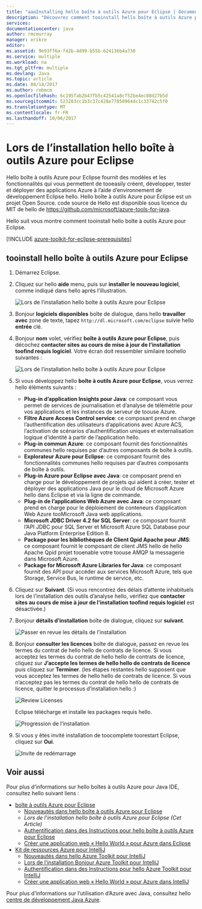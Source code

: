 ```yaml
---
title: "aaaInstalling hello boîte à outils Azure pour Eclipse | Documents Microsoft"
description: "Découvrez comment tooinstall hello boîte à outils Azure pour Eclipse."
services: 
documentationcenter: java
author: rmcmurray
manager: erikre
editor: 
ms.assetid: 9e93ff6a-f42b-4d99-b55b-624136b4a730
ms.service: multiple
ms.workload: na
ms.tgt_pltfrm: multiple
ms.devlang: Java
ms.topic: article
ms.date: 04/14/2017
ms.author: robmcm
ms.openlocfilehash: 6c195fab2b47fb5c42541a8cf52be4ec88d27b5d
ms.sourcegitcommit: 523283cc1b3c37c428e77850964dc1c33742c5f0
ms.translationtype: MT
ms.contentlocale: fr-FR
ms.lasthandoff: 10/06/2017
---
```

# <a name="installing-hello-azure-toolkit-for-eclipse"></a>Lors de l’installation hello boîte à outils Azure pour Eclipse
Hello boîte à outils Azure pour Eclipse fournit des modèles et les fonctionnalités qui vous permettent de tooeasily créent, développer, tester et déployer des applications Azure à l’aide d’environnement de développement Eclipse hello. Hello boîte à outils Azure pour Eclipse est un projet Open Source. code source de Hello est disponible sous licence du MIT de hello de <https://github.com/microsoft/azure-tools-for-java>.

Hello suit vous montre comment tooinstall hello boîte à outils Azure pour Eclipse.

[!INCLUDE [azure-toolkit-for-eclipse-prerequisites](../includes/azure-toolkit-for-eclipse-prerequisites.md)]

## <a name="tooinstall-hello-azure-toolkit-for-eclipse"></a>tooinstall hello boîte à outils Azure pour Eclipse
1. Démarrez Eclipse.
2. Cliquez sur hello **aide** menu, puis sur **installer le nouveau logiciel**, comme indiqué dans hello après l’illustration.
   
    ![Lors de l’installation hello boîte à outils Azure pour Eclipse][01]
3. Bonjour **logiciels disponibles** boîte de dialogue, dans hello **travailler avec** zone de texte, tapez `http://dl.microsoft.com/eclipse` suivie hello **entrée** clé.
4. Bonjour **nom** volet, vérifiez **boîte à outils Azure pour Eclipse**, puis décochez **contacter sites au cours de mise à jour de l’installation toofind requis logiciel**. Votre écran doit ressembler similaire toohello suivantes :
   
    ![Lors de l’installation hello boîte à outils Azure pour Eclipse][02]
5. Si vous développez hello **boîte à outils Azure pour Eclipse**, vous verrez hello éléments suivants :
   
   * **Plug-in d’application Insights pour Java**: ce composant vous permet de services de journalisation et d’analyse de télémétrie pour vos applications et les instances de serveur de toouse Azure.
   * **Filtre Azure Access Control service**: ce composant prend en charge l’authentification des utilisateurs d’applications avec Azure ACS, l’activation de scénarios d’authentification uniques et externalisation logique d’identité à partir de l’application hello.
   * **Plug-in commun Azure**: ce composant fournit des fonctionnalités communes hello requises par d’autres composants de boîte à outils.
   * **Explorateur Azure pour Eclipse**: ce composant fournit des fonctionnalités communes hello requises par d’autres composants de boîte à outils.
   * **Plug-in Azure pour Eclipse avec Java**: ce composant prend en charge pour le développement de projets qui aident à créer, tester et déployer des applications Java pour le cloud de Microsoft Azure hello dans Eclipse et via la ligne de commande.
   * **Plug-in de l’applications Web Azure avec Java**: ce composant prend en charge pour le déploiement de conteneurs d’application Web Azure tooMicrosoft Java web applications.
   * **Microsoft JDBC Driver 4.2 for SQL Server**: ce composant fournit l’API JDBC pour SQL Server et Microsoft Azure SQL Database pour Java Platform Enterprise Edition 8.
   * **Package pour les bibliothèques de Client Qpid Apache pour JMS**: ce composant fournit le composant de client JMS hello de hello Apache Qpid projet tooenable votre toouse AMQP la messagerie dans Microsoft Azure.
   * **Package for Microsoft Azure Libraries for Java**: ce composant fournit des API pour accéder aux services Microsoft Azure, tels que Storage, Service Bus, le runtime de service, etc.
6. Cliquez sur **Suivant**. (Si vous rencontrez des délais d’attente inhabituels lors de l’installation des outils d’analyse hello, vérifiez que **contacter sites au cours de mise à jour de l’installation toofind requis logiciel** est désactivée.)
7. Bonjour **détails d’installation** boîte de dialogue, cliquez sur **suivant**.
   
    ![Passer en revue les détails de l’installation][03]
8. Bonjour **consulter les licences** boîte de dialogue, passez en revue les termes du contrat de hello hello de contrats de licence. Si vous acceptez les termes du contrat de hello hello de contrats de licence, cliquez sur **J’accepte les termes de hello hello de contrats de licence** puis cliquez sur **Terminer**. (les étapes restantes hello supposent que vous acceptez les termes de hello hello de contrats de licence. Si vous n’acceptez pas les termes du contrat de hello hello de contrats de licence, quitter le processus d’installation hello :)
   
    ![Review Licenses][04]
   
    Eclipse télécharge et installe les packages requis hello.
   
    ![Progression de l’installation][05]
9. Si vous y êtes invité installation de toocomplete toorestart Eclipse, cliquez sur **Oui**.
   
    ![Invite de redémarrage][06]

## <a name="see-also"></a>Voir aussi
Pour plus d’informations sur hello boîtes à outils Azure pour Java IDE, consultez hello suivant liens :

* [boîte à outils Azure pour Eclipse]
  * [Nouveautés dans hello boîte à outils Azure pour Eclipse]
  * *Lors de l’installation hello boîte à outils Azure pour Eclipse (Cet Article)*
  * [Authentification dans des Instructions pour hello boîte à outils Azure pour Eclipse]
  * [Créer une application web « Hello World » pour Azure dans Eclipse]
* [Kit de ressources Azure pour IntelliJ]
  * [Nouveautés dans hello Azure Toolkit pour IntelliJ]
  * [Lors de l’installation Bonjour Azure Toolkit pour IntelliJ]
  * [Authentification dans des Instructions pour hello Azure Toolkit pour IntelliJ]
  * [Créer une application web « Hello World » pour Azure dans IntelliJ]

Pour plus d’informations sur l’utilisation d’Azure avec Java, consultez hello [centre de développement Java Azure].

<!-- URL List -->

[boîte à outils Azure pour Eclipse]: ./azure-toolkit-for-eclipse.md
[Kit de ressources Azure pour IntelliJ]: ./azure-toolkit-for-intellij.md
[Créer une application web « Hello World » pour Azure dans Eclipse]: ./app-service-web/app-service-web-eclipse-create-hello-world-web-app.md
[Créer une application web « Hello World » pour Azure dans IntelliJ]: ./app-service-web/app-service-web-intellij-create-hello-world-web-app.md
[Installing hello Azure Toolkit for Eclipse]: ./azure-toolkit-for-eclipse-installation.md
[Lors de l’installation Bonjour Azure Toolkit pour IntelliJ]: ./azure-toolkit-for-intellij-installation.md
[Authentification dans des Instructions pour hello boîte à outils Azure pour Eclipse]: ./azure-toolkit-for-eclipse-sign-in-instructions.md
[Authentification dans des Instructions pour hello Azure Toolkit pour IntelliJ]: ./azure-toolkit-for-intellij-sign-in-instructions.md
[Nouveautés dans hello boîte à outils Azure pour Eclipse]: ./azure-toolkit-for-eclipse-whats-new.md
[Nouveautés dans hello Azure Toolkit pour IntelliJ]: ./azure-toolkit-for-intellij-whats-new.md

[centre de développement Java Azure]: https://azure.microsoft.com/develop/java/

<!-- IMG List -->

[01]: ./media/azure-toolkit-for-eclipse-installation/eclipse-installation-01.png
[02]: ./media/azure-toolkit-for-eclipse-installation/eclipse-installation-02.png
[03]: ./media/azure-toolkit-for-eclipse-installation/eclipse-installation-03.png
[04]: ./media/azure-toolkit-for-eclipse-installation/eclipse-installation-04.png
[05]: ./media/azure-toolkit-for-eclipse-installation/eclipse-installation-05.png
[06]: ./media/azure-toolkit-for-eclipse-installation/eclipse-installation-06.png

<!-- Legacy MSDN URL = https://msdn.microsoft.com/library/azure/hh690946.aspx -->
